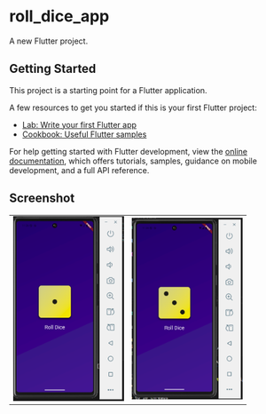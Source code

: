 # roll_dice_app

A new Flutter project.

## Getting Started

This project is a starting point for a Flutter application.

A few resources to get you started if this is your first Flutter project:

- [Lab: Write your first Flutter app](https://docs.flutter.dev/get-started/codelab)
- [Cookbook: Useful Flutter samples](https://docs.flutter.dev/cookbook)

For help getting started with Flutter development, view the
[online documentation](https://docs.flutter.dev/), which offers tutorials,
samples, guidance on mobile development, and a full API reference.

## Screenshot
<table>
  <tr>
    <td><img src="assets/ss1.png" alt="App screenshot 1" width="200"/></td>
    <td><img src="assets/ss2.png" alt="App screenshot 2" width="200"/></td>
  </tr>
</table>